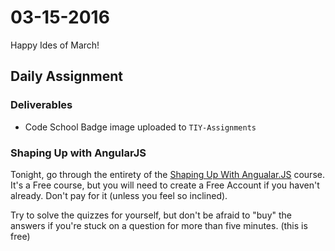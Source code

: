 # 03-15-2016

Happy Ides of March!

## Daily Assignment

### Deliverables
* Code School Badge image uploaded to `TIY-Assignments`

### Shaping Up with AngularJS

Tonight, go through the entirety of the [Shaping Up With Angualar.JS](http://campus.codeschool.com/courses/shaping-up-with-angular-js/) course. It's a Free course, but you will need to create a Free Account if you haven't already. Don't pay for it (unless you feel so inclined).

Try to solve the quizzes for yourself, but don't be afraid to "buy" the answers if you're stuck on a question for more than five minutes. (this is free)
